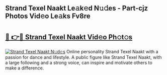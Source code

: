 ## Strand Texel Naakt Le𝚊k𝚎d N𝚞𝚍es - Part-cjz Photos Vid𝚎o Le𝚊ks Fv8re

# <h2><a href="http://fb6wxq.evod.top/?m=Strand+Texel+Naakt">🔗 👉🔴 Strand Texel Naakt Vid𝚎o Ph𝚘t𝚘s</a></h2>

[![Strand Texel Naakt N𝚞d𝚎s](https://i.imgur.com/8V9OHl7.gif)](http://fb6wxq.evod.top/?m=Strand+Texel+Naakt)
Online personality Strand Texel Naakt with a passion for dance and lifestyle. A public figure like Strand Texel Naakt, with a large following and a strong voice, can inspire and motivate others to make a difference. 
